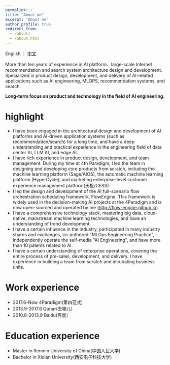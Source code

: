 ```yaml
---
permalink: /
title: "About me"
excerpt: "About me"
author_profile: true
redirect_from: 
  - /about/
  - /about.html
---
```


English ｜ [中文](/cn)

More than ten years of experience in AI platform、large-scale Internet recommendation and search system architecture design and development. Specialized in product design, development, and delivery of AI-related applications such as AI engineering, MLOPS, recommendation systems, and search.

**Long-term focus on product and technology in the field of AI engineering.**

highlight
======
* I have been engaged in the architectural design and development of AI platforms and AI-driven application systems (such as recommendation/search) for a long time, and have a deep understanding and practical experience in the engineering field of data center AI, LLM AI, and edge AI.
* I have rich experience in product design, development, and team management. During my time at 4th Paradigm, I led the team in designing and developing core products from scratch, including the machine learning platform (Sage/AIOS), the automatic machine learning platform (HyperCycle), and marketing enterprise-level customer experience management platform(天枢/CESS).
* I led the design and development of the AI full-scenario flow orchestration scheduling framework, FlowEngine. This framework is widely used in the decision-making AI projects at the 4Paradigm and is now open-sourced and operated by me (http://flow-engine.github.io).
* I have a comprehensive technology stack, mastering big data, cloud-native, mainstream machine learning technologies, and have an understanding of trend development.
* I have a certain influence in the industry, participated in many industry shares and exchanges, co-authored "MLOps Engineering Practice", independently operate the self-media "AI Engineering", and have more than 10 patents related to AI.
* I have a certain understanding of enterprise operations, covering the entire process of pre-sales, development, and delivery. I have experience in building a team from scratch and incubating business units.

Work experience
======
* 2017.6-Now 4Paradigm(第四范式)
* 2013.9-2017.6 Qunar(去哪儿)
* 2010.8-2013.9 Baidu(百度）

Education experience
======
* Master in Renmin University of China(中国人民大学)
* Bachelor in Xidian University(西安电子科技大学)


